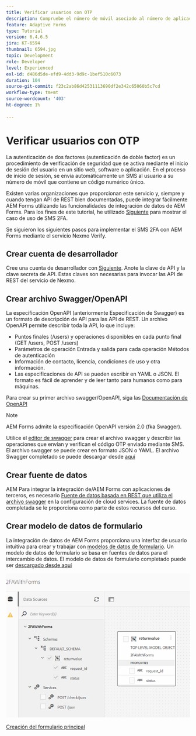 ```yaml
---
title: Verificar usuarios con OTP
description: Compruebe el número de móvil asociado al número de aplicación mediante OTP.
feature: Adaptive Forms
type: Tutorial
version: 6.4,6.5
jira: KT-6594
thumbnail: 6594.jpg
topic: Development
role: Developer
level: Experienced
exl-id: d486d5de-efd9-4dd3-9d9c-1bef510c6073
duration: 104
source-git-commit: f23c2ab86d42531113690df2e342c65060b5c7cd
workflow-type: tm+mt
source-wordcount: '403'
ht-degree: 1%

---
```


# Verificar usuarios con OTP

La autenticación de dos factores (autenticación de doble factor) es un procedimiento de verificación de seguridad que se activa mediante el inicio de sesión del usuario en un sitio web, software o aplicación. En el proceso de inicio de sesión, se envía automáticamente un SMS al usuario a su número de móvil que contiene un código numérico único.

Existen varias organizaciones que proporcionan este servicio y, siempre y cuando tengan API de REST bien documentadas, puede integrar fácilmente AEM Forms utilizando las funcionalidades de integración de datos de AEM Forms. Para los fines de este tutorial, he utilizado [Siguiente](https://developer.nexmo.com/verify/overview) para mostrar el caso de uso de SMS 2FA.

Se siguieron los siguientes pasos para implementar el SMS 2FA con AEM Forms mediante el servicio Nexmo Verify.

## Crear cuenta de desarrollador

Cree una cuenta de desarrollador con [Siguiente](https://dashboard.nexmo.com/sign-in). Anote la clave de API y la clave secreta de API. Estas claves son necesarias para invocar las API de REST del servicio de Nexmo.

## Crear archivo Swagger/OpenAPI

La especificación OpenAPI (anteriormente Especificación de Swagger) es un formato de descripción de API para las API de REST. Un archivo OpenAPI permite describir toda la API, lo que incluye:

* Puntos finales (/users) y operaciones disponibles en cada punto final (GET /users, POST /users)
* Parámetros de operación Entrada y salida para cada operación Métodos de autenticación
* Información de contacto, licencia, condiciones de uso y otra información.
* Las especificaciones de API se pueden escribir en YAML o JSON. El formato es fácil de aprender y de leer tanto para humanos como para máquinas.

Para crear su primer archivo swagger/OpenAPI, siga las [Documentación de OpenAPI](https://swagger.io/docs/specification/2-0/basic-structure/)

>[!NOTE]
> AEM Forms admite la especificación OpenAPI versión 2.0 (fka Swagger).

Utilice el [editor de swagger](https://editor.swagger.io/) para crear el archivo swagger y describir las operaciones que envían y verifican el código OTP enviado mediante SMS. El archivo swagger se puede crear en formato JSON o YAML. El archivo Swagger completado se puede descargar desde [aquí](assets/two-factore-authentication-swagger.zip)

## Crear fuente de datos

AEM Para integrar la integración de/AEM Forms con aplicaciones de terceros, es necesario [Fuente de datos basada en REST que utiliza el archivo swagger](https://experienceleague.adobe.com/docs/experience-manager-learn/forms/ic-web-channel-tutorial/parttwo.html) en la configuración de cloud services. La fuente de datos completada se le proporciona como parte de estos recursos del curso.

## Crear modelo de datos de formulario

La integración de datos de AEM Forms proporciona una interfaz de usuario intuitiva para crear y trabajar con [modelos de datos de formulario](https://experienceleague.adobe.com/docs/experience-manager-65/forms/form-data-model/create-form-data-models.html?lang=es). Un modelo de datos de formulario se basa en fuentes de datos para el intercambio de datos.
El modelo de datos de formulario completado puede ser [descargado desde aquí](assets/sms-2fa-fdm.zip)

![fdm](assets/2FA-fdm.PNG)

[Creación del formulario principal](./create-the-main-adaptive-form.md)
